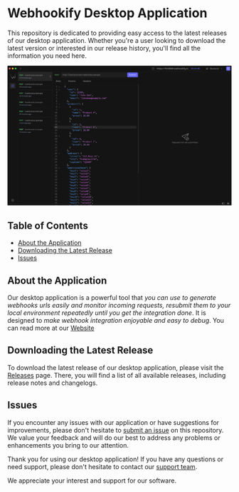 # Webhookify Desktop Application

This repository is dedicated to providing easy access to the latest releases of our desktop application. Whether you're a user looking to download the latest version or interested in our release history, you'll find all the information you need here.

![Desktop app](.github/app.png)

## Table of Contents

- [About the Application](#about-the-application)
- [Downloading the Latest Release](#downloading-the-latest-release)
- [Issues](#issues)

## About the Application

Our desktop application is a powerful tool that *you can use to generate webhooks urls easily and monitor incoming requests, resubmit them to your local environment repeatedly until you get the integration done*. It is designed to *make webhook integration enjoyable and easy to debug*. You can read more at our [Website](https://webhookify.io)

## Downloading the Latest Release

To download the latest release of our desktop application, please visit the [Releases](https://github.com/webhookify-app/desktop/releases) page. There, you will find a list of all available releases, including release notes and changelogs.

## Issues

If you encounter any issues with our application or have suggestions for improvements, please don't hesitate to [submit an issue](https://github.com/webhookify-app/desktop/issues) on this repository. We value your feedback and will do our best to address any problems or enhancements you bring to our attention.

Thank you for using our desktop application! If you have any questions or need support, please don't hesitate to contact our [support team](mailto:info@webhookify.io).

We appreciate your interest and support for our software.
